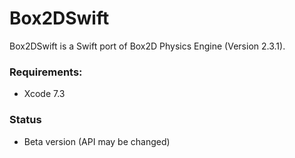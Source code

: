 # Box2DSwift

Box2DSwift is a Swift port of Box2D Physics Engine (Version 2.3.1).

### Requirements:
- Xcode 7.3

### Status
- Beta version (API may be changed)
